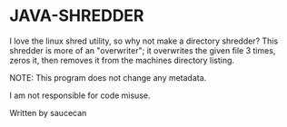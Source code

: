 # JAVA-SHREDDER
I love the linux shred utility, so why not make a directory shredder?
This shredder is more of an "overwriter"; it overwrites the given file 3 times, zeros it, then removes it from the machines directory listing.  

NOTE: This program does not change any metadata.

I am not responsible for code misuse.

Written by saucecan
